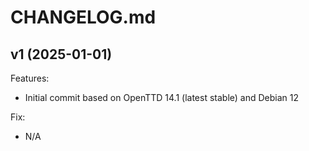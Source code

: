 # CHANGELOG.md


## v1 (2025-01-01)
Features:
  - Initial commit based on OpenTTD 14.1 (latest stable) and Debian 12

Fix:
  - N/A

